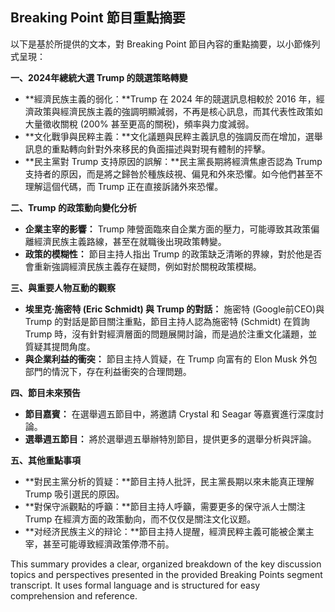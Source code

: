 ## Breaking Point 節目重點摘要

以下是基於所提供的文本，對 Breaking Point 節目內容的重點摘要，以小節條列式呈現：

**一、2024年總統大選 Trump 的競選策略轉變**

*   **經濟民族主義的弱化：**Trump 在 2024 年的競選訊息相較於 2016 年，經濟政策與經濟民族主義的強調明顯減弱，不再是核心訊息，而其代表性政策如大量徵收關稅 (200% 甚至更高的關税)，頻率與力度減弱。
*   **文化戰爭與民粹主義：**文化議題與民粹主義訊息的強調反而在增加，選舉訊息的重點轉向針對外來移民的負面描述與對現有體制的抨擊。
*   **民主黨對 Trump 支持原因的誤解：**民主黨長期將經濟焦慮否認為 Trump 支持者的原因，而是將之歸咎於種族歧視、偏見和外來恐懼。如今他們甚至不理解這個代碼，而 Trump 正在直接訴諸外來恐懼。

**二、Trump 的政策動向變化分析**

*   **企業主宰的影響：** Trump 陣營面臨來自企業方面的壓力，可能導致其政策偏離經濟民族主義路線，甚至在就職後出現政策轉變。
*   **政策的模糊性：** 節目主持人指出 Trump 的政策缺乏清晰的界線，對於他是否會重新強調經濟民族主義存在疑問，例如對於關稅政策模糊。

**三、與重要人物互動的觀察**

*   **埃里克·施密特 (Eric Schmidt) 與 Trump 的對話：** 施密特 (Google前CEO)與 Trump 的對話是節目關注重點，節目主持人認為施密特 (Schmidt) 在質詢 Trump 時，沒有針對經濟層面的問題展開討論，而是過於注重文化議題，並質疑其提問角度。
*   **與企業利益的衝突：** 節目主持人質疑，在 Trump 向富有的 Elon Musk 外包部門的情況下，存在利益衝突的合理問題。

**四、節目未來預告**

*   **節目嘉賓：** 在選舉週五節目中，將邀請 Crystal 和 Seagar 等嘉賓進行深度討論。
*   **選舉週五節目：** 將於選舉週五舉辦特別節目，提供更多的選舉分析與評論。

**五、其他重點事項**

*   **對民主黨分析的質疑：**節目主持人批評，民主黨長期以來未能真正理解 Trump 吸引選民的原因。
*   **對保守派觀點的呼籲：**節目主持人呼籲，需要更多的保守派人士關注 Trump 在經濟方面的政策動向，而不仅仅是關注文化议题。
*   **对经济民族主义的辩论：**節目主持人提醒，經濟民粹主義可能被企業主宰，甚至可能導致經濟政策停滯不前。



This summary provides a clear, organized breakdown of the key discussion topics and perspectives presented in the provided Breaking Points segment transcript. It uses formal language and is structured for easy comprehension and reference.